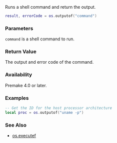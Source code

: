 Runs a shell command and return the output.

```lua
result, errorCode = os.outputof("command")
```

### Parameters ###

`command` is a shell command to run.


### Return Value ###

The output and error code of the command.


### Availability ###

Premake 4.0 or later.


### Examples ###

```lua
-- Get the ID for the host processor architecture
local proc = os.outputof("uname -p")
```


### See Also ###

* [os.executef](os.executef.md)
